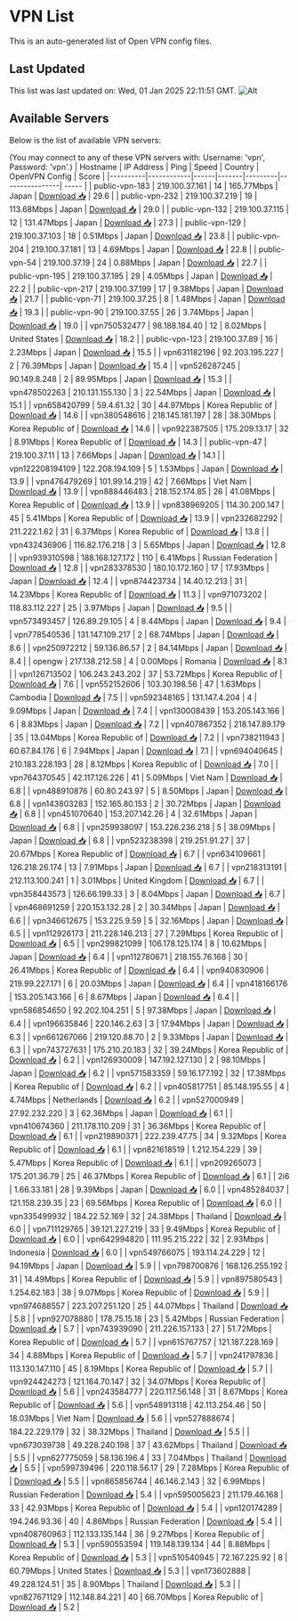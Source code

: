 # VPN List

This is an auto-generated list of Open VPN config files.

## Last Updated

This list was last updated on: Wed, 01 Jan 2025 22:11:51 GMT.
![Alt](https://repobeats.axiom.co/api/embed/186b98318ef1479477931607c1ad7d823f12451f.svg "Repobeats analytics image")

## Available Servers

Below is the list of available VPN servers:

(You may connect to any of these VPN servers with: Username: 'vpn', Password: 'vpn'.)
| Hostname | IP Address | Ping | Speed | Country | OpenVPN Config | Score |
|----------|------------|------|-------|---------|----------------| ----- |
| public-vpn-183 | 219.100.37.161 | 14 | 165.77Mbps | Japan | [Download 📥](./configs/server_0_JP.ovpn) | 29.6 |
| public-vpn-232 | 219.100.37.219 | 19 | 113.68Mbps | Japan | [Download 📥](./configs/server_1_JP.ovpn) | 29.0 |
| public-vpn-132 | 219.100.37.115 | 12 | 131.47Mbps | Japan | [Download 📥](./configs/server_2_JP.ovpn) | 27.3 |
| public-vpn-129 | 219.100.37.103 | 18 | 0.51Mbps | Japan | [Download 📥](./configs/server_3_JP.ovpn) | 23.8 |
| public-vpn-204 | 219.100.37.181 | 13 | 4.69Mbps | Japan | [Download 📥](./configs/server_4_JP.ovpn) | 22.8 |
| public-vpn-54 | 219.100.37.19 | 24 | 0.88Mbps | Japan | [Download 📥](./configs/server_5_JP.ovpn) | 22.7 |
| public-vpn-195 | 219.100.37.195 | 29 | 4.05Mbps | Japan | [Download 📥](./configs/server_6_JP.ovpn) | 22.2 |
| public-vpn-217 | 219.100.37.199 | 17 | 9.38Mbps | Japan | [Download 📥](./configs/server_7_JP.ovpn) | 21.7 |
| public-vpn-71 | 219.100.37.25 | 8 | 1.48Mbps | Japan | [Download 📥](./configs/server_8_JP.ovpn) | 19.3 |
| public-vpn-90 | 219.100.37.55 | 26 | 3.74Mbps | Japan | [Download 📥](./configs/server_9_JP.ovpn) | 19.0 |
| vpn750532477 | 98.188.184.40 | 12 | 8.02Mbps | United States | [Download 📥](./configs/server_10_US.ovpn) | 18.2 |
| public-vpn-123 | 219.100.37.89 | 16 | 2.23Mbps | Japan | [Download 📥](./configs/server_11_JP.ovpn) | 15.5 |
| vpn631182196 | 92.203.195.227 | 2 | 76.39Mbps | Japan | [Download 📥](./configs/server_12_JP.ovpn) | 15.4 |
| vpn526287245 | 90.149.8.248 | 2 | 89.95Mbps | Japan | [Download 📥](./configs/server_13_JP.ovpn) | 15.3 |
| vpn478502263 | 210.131.155.130 | 3 | 22.54Mbps | Japan | [Download 📥](./configs/server_14_JP.ovpn) | 15.1 |
| vpn658420799 | 59.4.61.32 | 30 | 44.97Mbps | Korea Republic of | [Download 📥](./configs/server_15_KR.ovpn) | 14.6 |
| vpn380548616 | 218.145.181.197 | 28 | 38.30Mbps | Korea Republic of | [Download 📥](./configs/server_16_KR.ovpn) | 14.6 |
| vpn922387505 | 175.209.13.17 | 32 | 8.91Mbps | Korea Republic of | [Download 📥](./configs/server_17_KR.ovpn) | 14.3 |
| public-vpn-47 | 219.100.37.11 | 13 | 7.66Mbps | Japan | [Download 📥](./configs/server_18_JP.ovpn) | 14.1 |
| vpn122208194109 | 122.208.194.109 | 5 | 1.53Mbps | Japan | [Download 📥](./configs/server_19_JP.ovpn) | 13.9 |
| vpn476479269 | 101.99.14.219 | 42 | 7.66Mbps | Viet Nam | [Download 📥](./configs/server_20_VN.ovpn) | 13.9 |
| vpn888446483 | 218.152.174.85 | 26 | 41.08Mbps | Korea Republic of | [Download 📥](./configs/server_21_KR.ovpn) | 13.9 |
| vpn838969205 | 114.30.200.147 | 45 | 5.41Mbps | Korea Republic of | [Download 📥](./configs/server_22_KR.ovpn) | 13.9 |
| vpn232682292 | 211.222.1.62 | 31 | 6.37Mbps | Korea Republic of | [Download 📥](./configs/server_23_KR.ovpn) | 13.8 |
| vpn432436906 | 116.82.176.218 | 3 | 5.65Mbps | Japan | [Download 📥](./configs/server_24_JP.ovpn) | 12.8 |
| vpn939310598 | 188.168.127.172 | 110 | 6.41Mbps | Russian Federation | [Download 📥](./configs/server_25_RU.ovpn) | 12.8 |
| vpn283378530 | 180.10.172.160 | 17 | 17.93Mbps | Japan | [Download 📥](./configs/server_26_JP.ovpn) | 12.4 |
| vpn874423734 | 14.40.12.213 | 31 | 14.23Mbps | Korea Republic of | [Download 📥](./configs/server_27_KR.ovpn) | 11.3 |
| vpn971073202 | 118.83.112.227 | 25 | 3.97Mbps | Japan | [Download 📥](./configs/server_28_JP.ovpn) | 9.5 |
| vpn573493457 | 126.89.29.105 | 4 | 8.44Mbps | Japan | [Download 📥](./configs/server_29_JP.ovpn) | 9.4 |
| vpn778540536 | 131.147.109.217 | 2 | 68.74Mbps | Japan | [Download 📥](./configs/server_30_JP.ovpn) | 8.6 |
| vpn250972212 | 59.136.86.57 | 2 | 84.14Mbps | Japan | [Download 📥](./configs/server_31_JP.ovpn) | 8.4 |
| opengw | 217.138.212.58 | 4 | 0.00Mbps | Romania | [Download 📥](./configs/server_32_RO.ovpn) | 8.1 |
| vpn126713502 | 106.243.243.202 | 37 | 53.72Mbps | Korea Republic of | [Download 📥](./configs/server_33_KR.ovpn) | 7.6 |
| vpn552152606 | 103.30.198.56 | 47 | 1.63Mbps | Cambodia | [Download 📥](./configs/server_34_KH.ovpn) | 7.5 |
| vpn592348165 | 131.147.4.204 | 4 | 9.09Mbps | Japan | [Download 📥](./configs/server_35_JP.ovpn) | 7.4 |
| vpn130008439 | 153.205.143.166 | 6 | 8.83Mbps | Japan | [Download 📥](./configs/server_36_JP.ovpn) | 7.2 |
| vpn407867352 | 218.147.89.179 | 35 | 13.04Mbps | Korea Republic of | [Download 📥](./configs/server_37_KR.ovpn) | 7.2 |
| vpn738211943 | 60.67.84.176 | 6 | 7.94Mbps | Japan | [Download 📥](./configs/server_38_JP.ovpn) | 7.1 |
| vpn694040645 | 210.183.228.193 | 28 | 8.12Mbps | Korea Republic of | [Download 📥](./configs/server_39_KR.ovpn) | 7.0 |
| vpn764370545 | 42.117.126.226 | 41 | 5.09Mbps | Viet Nam | [Download 📥](./configs/server_40_VN.ovpn) | 6.8 |
| vpn488910876 | 60.80.243.97 | 5 | 8.50Mbps | Japan | [Download 📥](./configs/server_41_JP.ovpn) | 6.8 |
| vpn143803283 | 152.165.80.153 | 2 | 30.72Mbps | Japan | [Download 📥](./configs/server_42_JP.ovpn) | 6.8 |
| vpn451070640 | 153.207.142.26 | 4 | 32.61Mbps | Japan | [Download 📥](./configs/server_43_JP.ovpn) | 6.8 |
| vpn259938097 | 153.226.236.218 | 5 | 38.09Mbps | Japan | [Download 📥](./configs/server_44_JP.ovpn) | 6.8 |
| vpn523238398 | 219.251.91.27 | 37 | 20.67Mbps | Korea Republic of | [Download 📥](./configs/server_45_KR.ovpn) | 6.7 |
| vpn634109661 | 126.218.26.174 | 13 | 7.91Mbps | Japan | [Download 📥](./configs/server_46_JP.ovpn) | 6.7 |
| vpn218313191 | 212.113.100.241 | 1 | 3.01Mbps | United Kingdom | [Download 📥](./configs/server_47_GB.ovpn) | 6.7 |
| vpn358443573 | 126.66.199.33 | 3 | 8.04Mbps | Japan | [Download 📥](./configs/server_48_JP.ovpn) | 6.7 |
| vpn468691259 | 220.153.132.28 | 2 | 30.34Mbps | Japan | [Download 📥](./configs/server_49_JP.ovpn) | 6.6 |
| vpn346612675 | 153.225.9.59 | 5 | 32.16Mbps | Japan | [Download 📥](./configs/server_50_JP.ovpn) | 6.5 |
| vpn112926173 | 211.228.146.213 | 27 | 7.29Mbps | Korea Republic of | [Download 📥](./configs/server_51_KR.ovpn) | 6.5 |
| vpn299821099 | 106.178.125.174 | 8 | 10.62Mbps | Japan | [Download 📥](./configs/server_52_JP.ovpn) | 6.4 |
| vpn112780671 | 218.155.76.168 | 30 | 26.41Mbps | Korea Republic of | [Download 📥](./configs/server_53_KR.ovpn) | 6.4 |
| vpn940830906 | 219.99.227.171 | 6 | 20.03Mbps | Japan | [Download 📥](./configs/server_54_JP.ovpn) | 6.4 |
| vpn418166176 | 153.205.143.166 | 6 | 8.67Mbps | Japan | [Download 📥](./configs/server_55_JP.ovpn) | 6.4 |
| vpn586854650 | 92.202.104.251 | 5 | 97.38Mbps | Japan | [Download 📥](./configs/server_56_JP.ovpn) | 6.4 |
| vpn196635846 | 220.146.2.63 | 3 | 17.94Mbps | Japan | [Download 📥](./configs/server_57_JP.ovpn) | 6.3 |
| vpn661267066 | 219.120.88.70 | 2 | 9.33Mbps | Japan | [Download 📥](./configs/server_58_JP.ovpn) | 6.3 |
| vpn743727631 | 175.210.20.183 | 32 | 39.24Mbps | Korea Republic of | [Download 📥](./configs/server_59_KR.ovpn) | 6.2 |
| vpn126930009 | 147.192.127.130 | 2 | 98.10Mbps | Japan | [Download 📥](./configs/server_60_JP.ovpn) | 6.2 |
| vpn571583359 | 59.16.177.192 | 32 | 17.38Mbps | Korea Republic of | [Download 📥](./configs/server_61_KR.ovpn) | 6.2 |
| vpn405817751 | 85.148.195.55 | 4 | 4.74Mbps | Netherlands | [Download 📥](./configs/server_62_NL.ovpn) | 6.2 |
| vpn527000949 | 27.92.232.220 | 3 | 62.36Mbps | Japan | [Download 📥](./configs/server_63_JP.ovpn) | 6.1 |
| vpn410674360 | 211.178.110.209 | 31 | 36.36Mbps | Korea Republic of | [Download 📥](./configs/server_64_KR.ovpn) | 6.1 |
| vpn219890371 | 222.239.47.75 | 34 | 9.32Mbps | Korea Republic of | [Download 📥](./configs/server_65_KR.ovpn) | 6.1 |
| vpn821618519 | 1.212.154.229 | 39 | 5.47Mbps | Korea Republic of | [Download 📥](./configs/server_66_KR.ovpn) | 6.1 |
| vpn209265073 | 175.201.36.79 | 25 | 46.37Mbps | Korea Republic of | [Download 📥](./configs/server_67_KR.ovpn) | 6.1 |
| 2i6 | 1.66.33.181 | 28 | 9.39Mbps | Japan | [Download 📥](./configs/server_68_JP.ovpn) | 6.0 |
| vpn485284037 | 121.158.239.35 | 23 | 69.56Mbps | Korea Republic of | [Download 📥](./configs/server_69_KR.ovpn) | 6.0 |
| vpn335499932 | 184.22.52.169 | 32 | 24.38Mbps | Thailand | [Download 📥](./configs/server_70_TH.ovpn) | 6.0 |
| vpn711129765 | 39.121.227.219 | 33 | 9.49Mbps | Korea Republic of | [Download 📥](./configs/server_71_KR.ovpn) | 6.0 |
| vpn642994820 | 111.95.215.222 | 32 | 2.93Mbps | Indonesia | [Download 📥](./configs/server_72_ID.ovpn) | 6.0 |
| vpn549766075 | 193.114.24.229 | 12 | 94.19Mbps | Japan | [Download 📥](./configs/server_73_JP.ovpn) | 5.9 |
| vpn798700876 | 168.126.255.192 | 31 | 14.49Mbps | Korea Republic of | [Download 📥](./configs/server_74_KR.ovpn) | 5.9 |
| vpn897580543 | 1.254.62.183 | 38 | 9.07Mbps | Korea Republic of | [Download 📥](./configs/server_75_KR.ovpn) | 5.9 |
| vpn974688557 | 223.207.251.120 | 25 | 44.07Mbps | Thailand | [Download 📥](./configs/server_76_TH.ovpn) | 5.8 |
| vpn927078880 | 178.75.15.18 | 23 | 5.42Mbps | Russian Federation | [Download 📥](./configs/server_77_RU.ovpn) | 5.7 |
| vpn743939090 | 211.226.157.133 | 27 | 51.72Mbps | Korea Republic of | [Download 📥](./configs/server_78_KR.ovpn) | 5.7 |
| vpn615767757 | 121.187.228.169 | 34 | 4.88Mbps | Korea Republic of | [Download 📥](./configs/server_79_KR.ovpn) | 5.7 |
| vpn241797836 | 113.130.147.110 | 45 | 8.19Mbps | Korea Republic of | [Download 📥](./configs/server_80_KR.ovpn) | 5.7 |
| vpn924424273 | 121.164.70.147 | 32 | 34.07Mbps | Korea Republic of | [Download 📥](./configs/server_81_KR.ovpn) | 5.6 |
| vpn243584777 | 220.117.56.148 | 31 | 8.67Mbps | Korea Republic of | [Download 📥](./configs/server_82_KR.ovpn) | 5.6 |
| vpn548913118 | 42.113.254.46 | 50 | 18.03Mbps | Viet Nam | [Download 📥](./configs/server_83_VN.ovpn) | 5.6 |
| vpn527888674 | 184.22.229.179 | 32 | 38.32Mbps | Thailand | [Download 📥](./configs/server_84_TH.ovpn) | 5.5 |
| vpn673039738 | 49.228.240.198 | 37 | 43.62Mbps | Thailand | [Download 📥](./configs/server_85_TH.ovpn) | 5.5 |
| vpn627775059 | 58.136.196.4 | 33 | 7.04Mbps | Thailand | [Download 📥](./configs/server_86_TH.ovpn) | 5.5 |
| vpn599739496 | 220.118.56.17 | 29 | 7.28Mbps | Korea Republic of | [Download 📥](./configs/server_87_KR.ovpn) | 5.5 |
| vpn865856744 | 46.146.2.143 | 32 | 6.99Mbps | Russian Federation | [Download 📥](./configs/server_88_RU.ovpn) | 5.4 |
| vpn595005623 | 211.179.46.168 | 33 | 42.93Mbps | Korea Republic of | [Download 📥](./configs/server_89_KR.ovpn) | 5.4 |
| vpn120174289 | 194.246.93.36 | 40 | 4.86Mbps | Russian Federation | [Download 📥](./configs/server_90_RU.ovpn) | 5.4 |
| vpn408760963 | 112.133.135.144 | 36 | 9.27Mbps | Korea Republic of | [Download 📥](./configs/server_91_KR.ovpn) | 5.3 |
| vpn590553594 | 119.148.139.134 | 44 | 8.88Mbps | Korea Republic of | [Download 📥](./configs/server_92_KR.ovpn) | 5.3 |
| vpn510540945 | 72.167.225.92 | 8 | 60.79Mbps | United States | [Download 📥](./configs/server_93_US.ovpn) | 5.3 |
| vpn173602888 | 49.228.124.51 | 35 | 8.90Mbps | Thailand | [Download 📥](./configs/server_94_TH.ovpn) | 5.3 |
| vpn827671129 | 112.148.84.221 | 40 | 66.70Mbps | Korea Republic of | [Download 📥](./configs/server_95_KR.ovpn) | 5.2 |
